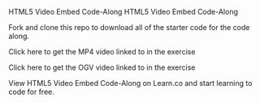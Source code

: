 HTML5 Video Embed Code-Along
HTML5 Video Embed Code-Along

Fork and clone this repo to download all of the starter code for the code along.

Click here to get the MP4 video linked to in the exercise

Click here to get the OGV video linked to in the exercise

View HTML5 Video Embed Code-Along on Learn.co and start learning to code for free.